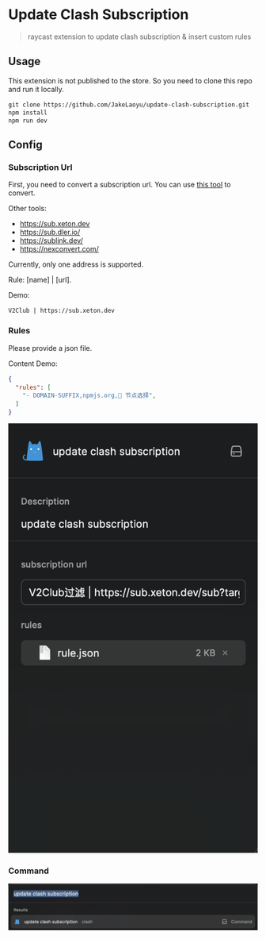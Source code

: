# Update Clash Subscription

> raycast extension to update clash subscription & insert custom rules

## Usage

This extension is not published to the store. So you need to clone this repo and run it locally.

```shell
git clone https://github.com/JakeLaoyu/update-clash-subscription.git
npm install
npm run dev
```

## Config

### Subscription Url

First, you need to convert a subscription url. You can use [this tool](https://sub.jakeyu.top) to convert.

Other tools:
- https://sub.xeton.dev
- https://sub.dler.io/
- https://sublink.dev/
- https://nexconvert.com/

Currently, only one address is supported.

Rule: [name] | [url].

Demo:

```
V2Club | https://sub.xeton.dev
```

### Rules

Please provide a json file.

Content Demo:

```json
{
  "rules": [
    "- DOMAIN-SUFFIX,npmjs.org,🚀 节点选择",
  ]
}
```

![](metadata/scr-2.png)

### Command

![](metadata/scr-1.png)